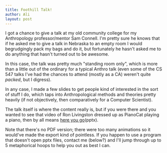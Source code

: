 ```yaml
---
title: Foothill Talk!
author: Ali
layout: post
---
```

I got a chance to give a talk at my old community college for my Anthropology professor/mentor Sam Connell. I'm pretty sure he knows that if he asked me to give a talk in Nebraska to an empty room I would begrudgingly pack my bags and do it, but fortunately he hasn't asked me to do anything that hasn't turned out to be awesome.

In this case, the talk was pretty much "standing room only", which is more than a little out of the ordinary for a typical Anthro talk (even some of the CS 547 talks I've had the chances to attend (mostly as a CA) weren't quite *packed*, but I digress).

In any case, I made a few slides to get people kind of interested in the sort of stuff I do, which taps into Anthropological methods and theories pretty heavily (if not objectively, then comparatively for a Computer Scientist).

The talk itself is where the content really is, but if you were there and you wanted to see that video of Ron Livingston dressed up as PianoCat playing a piano, then by all means [here you go][presentation](pptx).

Note that there's no PDF version; there were too many animations so it would've made the export kind of pointless. If you happen to use a program that doesn't open pptx files, contact me (below?) and I'll jump through up to 5 metaphorical hoops to help you out as best I can.

[presentation]: /media/presentations/FoothillTalk.pptx